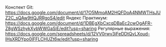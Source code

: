 Конспект Git: https://docs.google.com/document/d/17O5MmoAM2HQFDoA4NMWTHsJUZ2C_sQAw9ttQJRRgoS4/edit
Яндекс Практикум: https://docs.google.com/document/d/1DBEgXbCxcqDBaEc2cwOgAFR-Z8gWSzhykXybWWGaSiE/edit?usp=sharing
Регулярные выражения: https://docs.google.com/spreadsheets/d/12VV0rwv3iFeDDtQvLXoud-IHsXRDYpo0IFFLCHUZt6w/edit?usp=sharing
